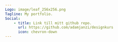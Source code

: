 ```yaml
---
Logo: image/leaf_256x256.png
Tagline: My portfolio.
Social:
    - title: Link till mitt github repo.
      url: https://github.com/adamjanzi/designkurs
      icon: chevron-down
---
```

